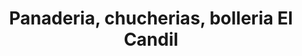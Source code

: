 ---
title: "Panaderia, chucherias, bolleria El Candil"
url: /madrigal-de-la-vera/panaderia-chucherias-bolleria-el-candil/
shop: panadería
---